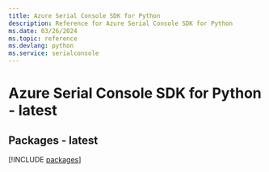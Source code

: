 ```yaml
---
title: Azure Serial Console SDK for Python
description: Reference for Azure Serial Console SDK for Python
ms.date: 03/26/2024
ms.topic: reference
ms.devlang: python
ms.service: serialconsole
---
```

# Azure Serial Console SDK for Python - latest
## Packages - latest
[!INCLUDE [packages](serial-console-index.md)]